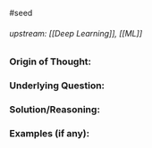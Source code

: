 #seed 
###### upstream: [[Deep Learning]], [[ML]]

### Origin of Thought:


### Underlying Question: 


### Solution/Reasoning: 


### Examples (if any): 


